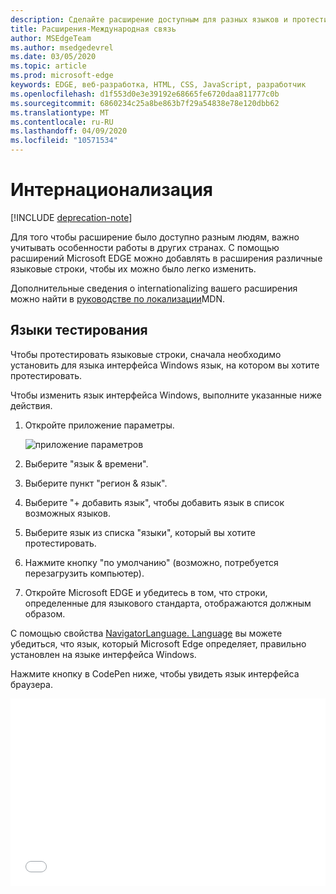 ```yaml
---
description: Сделайте расширение доступным для разных языков и протестируйте строки языка с помощью руководства по интернационализации.
title: Расширения-Международная связь
author: MSEdgeTeam
ms.author: msedgedevrel
ms.date: 03/05/2020
ms.topic: article
ms.prod: microsoft-edge
keywords: EDGE, веб-разработка, HTML, CSS, JavaScript, разработчик
ms.openlocfilehash: d1f553d0e3e39192e68665fe6720daa811777c0b
ms.sourcegitcommit: 6860234c25a8be863b7f29a54838e78e120dbb62
ms.translationtype: MT
ms.contentlocale: ru-RU
ms.lasthandoff: 04/09/2020
ms.locfileid: "10571534"
---
```

# Интернационализация  

[!INCLUDE [deprecation-note](../includes/deprecation-note.md)]  

Для того чтобы расширение было доступно разным людям, важно учитывать особенности работы в других странах. С помощью расширений Microsoft EDGE можно добавлять в расширения различные языковые строки, чтобы их можно было легко изменить.

Дополнительные сведения о internationalizing вашего расширения можно найти в [руководстве по локализации](https://developer.mozilla.org/Add-ons/WebExtensions/Internationalization)MDN.


## Языки тестирования

Чтобы протестировать языковые строки, сначала необходимо установить для языка интерфейса Windows язык, на котором вы хотите протестировать.

Чтобы изменить язык интерфейса Windows, выполните указанные ниже действия.

1. Откройте приложение параметры.

   ![приложение параметров](./../media/loc-settings.png)
2. Выберите "язык & времени".
3. Выберите пункт "регион & язык".
4. Выберите "+ добавить язык", чтобы добавить язык в список возможных языков.
5. Выберите язык из списка "языки", который вы хотите протестировать.
6. Нажмите кнопку "по умолчанию" (возможно, потребуется перезагрузить компьютер).
7. Откройте Microsoft EDGE и убедитесь в том, что строки, определенные для языкового стандарта, отображаются должным образом.

С помощью свойства [NavigatorLanguage. Language](https://developer.mozilla.org/docs/Web/API/NavigatorLanguage/language) вы можете убедиться, что язык, который Microsoft Edge определяет, правильно установлен на языке интерфейса Windows.

Нажмите кнопку в CodePen ниже, чтобы увидеть язык интерфейса браузера.

<iframe height='300' scrolling='no' title='Получить языковой стандарт' src='//codepen.io/MSEdgeDev/embed/VaRWwR/?height=300&theme-id=23761&default-tab=result&embed-version=2&editable=true' frameborder='no' allowtransparency='true' allowfullscreen='true' style='width: 100%;'>Ознакомьтесь со <a href='https://codepen.io/MSEdgeDev/pen/VaRWwR/'> статьей получение региональных параметров в </a> MSEdgeDev ( <a href='http://codepen.io/MSEdgeDev'> @MSEdgeDev </a> ) на <a href='http://codepen.io'> CodePen </a> .
</iframe>
